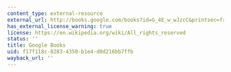 ```yaml
---
content_type: external-resource
external_url: http://books.google.com/books?id=G_4E_w_wJzcC&printsec=frontcover
has_external_license_warning: true
license: https://en.wikipedia.org/wiki/All_rights_reserved
status: ''
title: Google Books
uid: f17f118c-8283-4350-b1e4-d0d216bb7ffb
wayback_url: ''
---
```

